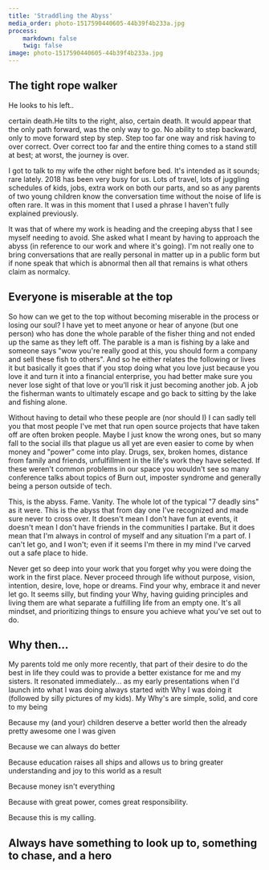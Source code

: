 ```yaml
---
title: 'Straddling the Abyss'
media_order: photo-1517590440605-44b39f4b233a.jpg
process:
    markdown: false
    twig: false
image: photo-1517590440605-44b39f4b233a.jpg
---
```


<h2>The tight rope walker</h2><p>He looks to his left..</p><p>certain death.He tilts to the right, also, certain death. It would appear that the only path forward, was the only way to go. No ability to step backward, only to move forward step by step. Step too far one way and risk having to over correct. Over correct too far and the entire thing comes to a stand still at best; at worst, the journey is over.</p><p>I got to talk to my wife the other night before bed. It's intended as it sounds; rare lately. 2018 has been very busy for us. Lots of travel, lots of juggling schedules of kids, jobs, extra work on both our parts, and so as any parents of two young children know the conversation time without the noise of life is often rare. It was in this moment that I used a phrase I haven't fully explained previously.</p>

<p>It was that of where my work is heading and the creeping abyss that I see myself needing to avoid. She asked what I meant by having to approach the abyss (in reference to our work and where it's going). I'm not really one to bring conversations that are really personal in matter up in a public form but if none speak that which is abnormal then all that remains is what others claim as normalcy.</p>

<h2>Everyone is miserable at the top</h2>

<p>So how can we get to the top without becoming miserable in the process or losing our soul? I have yet to meet anyone or hear of anyone (but one person) who has done the whole parable of the fisher thing and not ended up the same as they left off. The parable is a man is fishing by a lake and someone says "wow you're really good at this, you should form a company and sell these fish to others". And so he either relates the following or lives it but basically it goes that if you stop doing what you love just because you love it and turn it into a financial enterprise, you had better make sure you never lose sight of that love or you'll risk it just becoming another job. A job the fisherman wants to ultimately escape and go back to sitting by the lake and fishing alone.</p>

<p>Without having to detail who these people are (nor should I) I can sadly tell you that most people I've met that run open source projects that have taken off are often broken people. Maybe I just know the wrong ones, but so many fall to the social ills that plague us all yet are even easier to come by when money and "power" come into play. Drugs, sex, broken homes, distance from family and friends, unfulfillment in the life's work they have selected. If these weren't common problems in our space you wouldn't see so many conference talks about topics of Burn out, imposter syndrome and generally being a person outside of tech.</p>

<p>This, is the abyss. Fame. Vanity. The whole lot of the typical "7 deadly sins" as it were. This is the abyss that from day one I've recognized and made sure never to cross over. It doesn't mean I don't have fun at events, it doesn't mean I don't have friends in the communities I partake. But it does mean that I'm always in control of myself and any situation I'm a part of. I can't let go, and I won't; even if it seems I'm there in my mind I've carved out a safe place to hide.</p>

<p>Never get so deep into your work that you forget why you were doing the work in the first place. Never proceed through life without purpose, vision, intention, desire, love, hope or dreams. Find your why, embrace it and never let go. It seems silly, but finding your Why, having guiding principles and living them are what separate a fulfilling life from an empty one. It's all mindset, and prioritizing things to ensure you achieve what you've set out to do.</p>

<h2>Why then...</h2>

<p>My parents told me only more recently, that part of their desire to do the best in life they could was to provide a better existance for me and my sisters. It resonated immediately... as my early presentations when I'd launch into what I was doing always started with Why I was doing it (followed by silly pictures of my kids). My Why's are simple, solid, and core to my being</p>

<p>Because my (and your) children deserve a better world then the already pretty awesome one I was given</p><p>Because we can always do better</p>

<p>Because education raises all ships and allows us to bring greater understanding and joy to this world as a result</p>

<p>Because money isn't everything</p>

<p>Because with great power, comes great responsibility.</p>

<p>Because this is my calling.</p>

<h2>Always have something to look up to, something to chase, and a hero</h2>

<video-player resource="#567e6b42-4a22-c7ad-4f65" prefix="oer:http://oerschema.org/ schema:http://schema.org/ dc:http://purl.org/dc/terms/ foaf:http://xmlns.com/foaf/0.1/ cc:http://creativecommons.org/ns# bib:http://bib.schema.org " responsive text-color-class="white-text" text-color="#ffffff" video-style="style1" style="width: 75%;" source="https://www.youtube.com/watch?v=wD2cVhC-63I" src="https://www.youtube-nocookie.com/embed/wD2cVhC-63I?showinfo=0&controls=1&rel=0" iframed width="560" height="315" caption="Matthew McConaughey, Oscar® acceptance speech 2014." secondary-color="#ff6f00" secondary-color-class="amber darken-4" yt-nocookie yt-controls video-color="ull"></video-player>

<p></p>